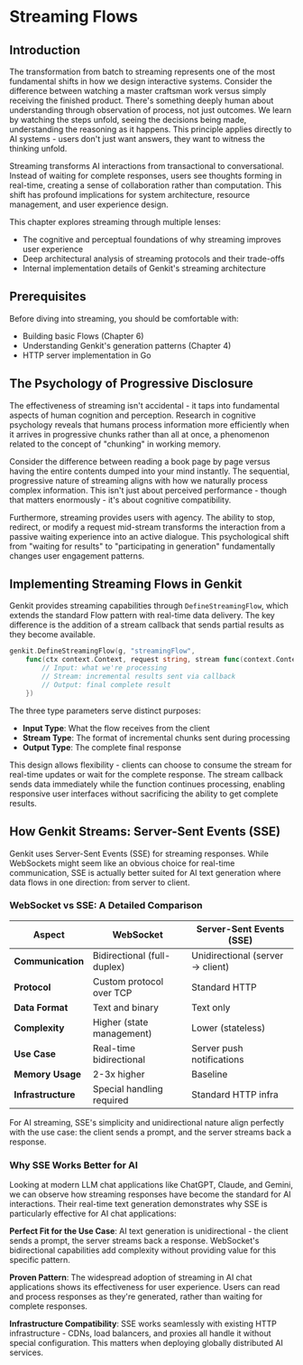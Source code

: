 # Streaming Flows

## Introduction

The transformation from batch to streaming represents one of the most fundamental shifts in how we design interactive systems. Consider the difference between watching a master craftsman work versus simply receiving the finished product. There's something deeply human about understanding through observation of process, not just outcomes. We learn by watching the steps unfold, seeing the decisions being made, understanding the reasoning as it happens. This principle applies directly to AI systems - users don't just want answers, they want to witness the thinking unfold.

Streaming transforms AI interactions from transactional to conversational. Instead of waiting for complete responses, users see thoughts forming in real-time, creating a sense of collaboration rather than computation. This shift has profound implications for system architecture, resource management, and user experience design.

This chapter explores streaming through multiple lenses:

- The cognitive and perceptual foundations of why streaming improves user experience
- Deep architectural analysis of streaming protocols and their trade-offs
- Internal implementation details of Genkit's streaming architecture

## Prerequisites

Before diving into streaming, you should be comfortable with:

- Building basic Flows (Chapter 6)
- Understanding Genkit's generation patterns (Chapter 4)
- HTTP server implementation in Go

## The Psychology of Progressive Disclosure

The effectiveness of streaming isn't accidental - it taps into fundamental aspects of human cognition and perception. Research in cognitive psychology reveals that humans process information more efficiently when it arrives in progressive chunks rather than all at once, a phenomenon related to the concept of "chunking" in working memory.

Consider the difference between reading a book page by page versus having the entire contents dumped into your mind instantly. The sequential, progressive nature of streaming aligns with how we naturally process complex information. This isn't just about perceived performance - though that matters enormously - it's about cognitive compatibility.

Furthermore, streaming provides users with agency. The ability to stop, redirect, or modify a request mid-stream transforms the interaction from a passive waiting experience into an active dialogue. This psychological shift from "waiting for results" to "participating in generation" fundamentally changes user engagement patterns.

## Implementing Streaming Flows in Genkit

Genkit provides streaming capabilities through `DefineStreamingFlow`, which extends the standard Flow pattern with real-time data delivery. The key difference is the addition of a stream callback that sends partial results as they become available.

```go
genkit.DefineStreamingFlow(g, "streamingFlow",
    func(ctx context.Context, request string, stream func(context.Context, string) error) (string, error) {
        // Input: what we're processing
        // Stream: incremental results sent via callback
        // Output: final complete result
    })
```

The three type parameters serve distinct purposes:

- **Input Type**: What the flow receives from the client
- **Stream Type**: The format of incremental chunks sent during processing
- **Output Type**: The complete final response

This design allows flexibility - clients can choose to consume the stream for real-time updates or wait for the complete response. The stream callback sends data immediately while the function continues processing, enabling responsive user interfaces without sacrificing the ability to get complete results.

## How Genkit Streams: Server-Sent Events (SSE)

Genkit uses Server-Sent Events (SSE) for streaming responses. While WebSockets might seem like an obvious choice for real-time communication, SSE is actually better suited for AI text generation where data flows in one direction: from server to client.

### WebSocket vs SSE: A Detailed Comparison

| Aspect | WebSocket | Server-Sent Events (SSE) |
|--------|-----------|--------------------------|
| **Communication** | Bidirectional (full-duplex) | Unidirectional (server → client) |
| **Protocol** | Custom protocol over TCP | Standard HTTP |
| **Data Format** | Text and binary | Text only |
| **Complexity** | Higher (state management) | Lower (stateless) |
| **Use Case** | Real-time bidirectional | Server push notifications |
| **Memory Usage** | 2-3x higher | Baseline |
| **Infrastructure** | Special handling required | Standard HTTP infra |

For AI streaming, SSE's simplicity and unidirectional nature align perfectly with the use case: the client sends a prompt, and the server streams back a response.

### Why SSE Works Better for AI

Looking at modern LLM chat applications like ChatGPT, Claude, and Gemini, we can observe how streaming responses have become the standard for AI interactions. Their real-time text generation demonstrates why SSE is particularly effective for AI chat applications:

**Perfect Fit for the Use Case**: AI text generation is unidirectional - the client sends a prompt, the server streams back a response. WebSocket's bidirectional capabilities add complexity without providing value for this specific pattern.

**Proven Pattern**: The widespread adoption of streaming in AI chat applications shows its effectiveness for user experience. Users can read and process responses as they're generated, rather than waiting for complete responses.

**Infrastructure Compatibility**: SSE works seamlessly with existing HTTP infrastructure - CDNs, load balancers, and proxies all handle it without special configuration. This matters when deploying globally distributed AI services.

